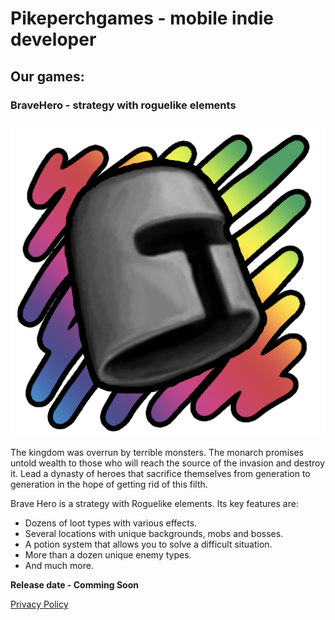 <html>
<head>
<meta name="google-site-verification" content="422CstJpYdmUyCi9xZKZkjwOeBuqZCClioVb-R6WaGs" />
</head>

# Pikeperchgames - mobile indie developer

## Our games: 

### BraveHero - strategy with roguelike elements

![Logo BraveHero](/bravehero/img/BHlogo1.png)

The kingdom was overrun by terrible monsters. The monarch promises untold wealth to those who will reach the source of the invasion and destroy it.
Lead a dynasty of heroes that sacrifice themselves from generation to generation in the hope of getting rid of this filth.

Brave Hero is a strategy with Roguelike elements. Its key features are:

 - Dozens of loot types with various effects.
 - Several locations with unique backgrounds, mobs and bosses.
 - A potion system that allows you to solve a difficult situation.
 - More than a dozen unique enemy types.
 - And much more.

 **Release date  -  Comming Soon** 

[Privacy Policy](/bravehero/docs/privacypolicy.html)
